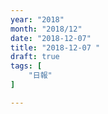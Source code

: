 ```yaml
---
year: "2018"
month: "2018/12"
date: "2018-12-07"
title: "2018-12-07 "
draft: true
tags: [
    "日報"
]

---
```


